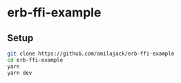 # erb-ffi-example

## Setup

```bash
git clone https://github.com/amilajack/erb-ffi-example
cd erb-ffi-example
yarn
yarn dev
```
